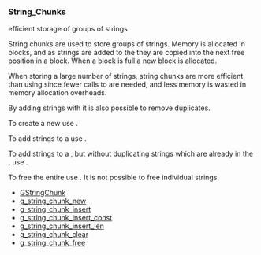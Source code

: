 ### String_Chunks

efficient storage of groups of strings

 String chunks are used to store groups of strings. Memory is
 allocated in blocks, and as strings are added to the [](GStringChunk)
 they are copied into the next free position in a block. When a block
 is full a new block is allocated.

 When storing a large number of strings, string chunks are more
 efficient than using [](g_strdup) since fewer calls to [](malloc) are
 needed, and less memory is wasted in memory allocation overheads.

 By adding strings with [](g_string_chunk_insert_const) it is also
 possible to remove duplicates.

 To create a new [](GStringChunk) use [](g_string_chunk_new).

 To add strings to a [](GStringChunk) use [](g_string_chunk_insert).

 To add strings to a [](GStringChunk), but without duplicating strings
 which are already in the [](GStringChunk), use
 [](g_string_chunk_insert_const).

 To free the entire [](GStringChunk) use [](g_string_chunk_free). It is
 not possible to free individual strings.

* [GStringChunk]()
* [g_string_chunk_new]()
* [g_string_chunk_insert]()
* [g_string_chunk_insert_const]()
* [g_string_chunk_insert_len]()
* [g_string_chunk_clear]()
* [g_string_chunk_free]()
